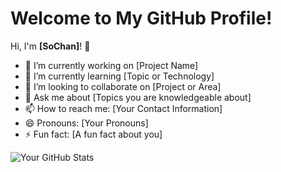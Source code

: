 # Welcome to My GitHub Profile!

Hi, I'm **[SoChan]**! 👋

- 🔭 I’m currently working on [Project Name]
- 🌱 I’m currently learning [Topic or Technology]
- 👯 I’m looking to collaborate on [Project or Area]
- 💬 Ask me about [Topics you are knowledgeable about]
- 📫 How to reach me: [Your Contact Information]
- 😄 Pronouns: [Your Pronouns]
- ⚡ Fun fact: [A fun fact about you]

![Your GitHub Stats](https://github-readme-stats.vercel.app/api?username=yourusername&show_icons=true)
